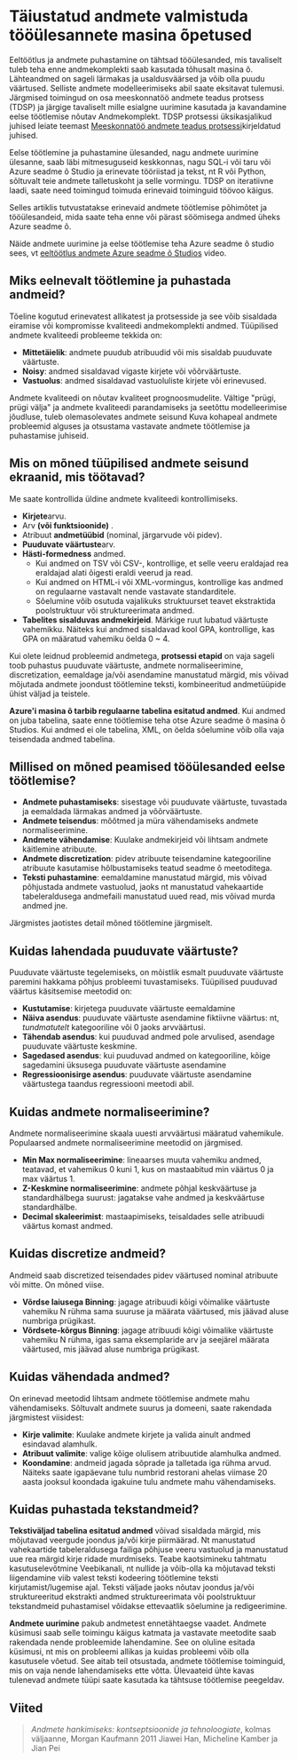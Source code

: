 <properties
    pageTitle="Täiustatud andmete valmistuda tööülesannete masina õ | Microsoft Azure'i"
    description="Eelnevalt protsess ja selge andmed seadme õ valmistuda."
    services="machine-learning"
    documentationCenter=""
    authors="bradsev"
    manager="jhubbard"
    editor="cgronlun" />

<tags
    ms.service="machine-learning"
    ms.workload="data-services"
    ms.tgt_pltfrm="na"
    ms.devlang="na"
    ms.topic="article"
    ms.date="09/19/2016" 
    ms.author="bradsev" />


# <a name="tasks-to-prepare-data-for-enhanced-machine-learning"></a>Täiustatud andmete valmistuda tööülesannete masina õpetused

Eeltöötlus ja andmete puhastamine on tähtsad tööülesanded, mis tavaliselt tuleb teha enne andmekomplekti saab kasutada tõhusalt masina õ. Lähteandmed on sageli lärmakas ja usaldusväärsed ja võib olla puudu väärtused. Selliste andmete modelleerimiseks abil saate eksitavat tulemusi. Järgmised toimingud on osa meeskonnatöö andmete teadus protsess (TDSP) ja järgige tavaliselt mille esialgne uurimine kasutada ja kavandamine eelse töötlemise nõutav Andmekomplekt. TDSP protsessi üksikasjalikud juhised leiate teemast [Meeskonnatöö andmete teadus protsessi](https://azure.microsoft.com/documentation/learning-paths/cortana-analytics-process/)kirjeldatud juhised.

Eelse töötlemine ja puhastamine ülesanded, nagu andmete uurimine ülesanne, saab läbi mitmesuguseid keskkonnas, nagu SQL-i või taru või Azure seadme õ Studio ja erinevate tööriistad ja tekst, nt R või Python, sõltuvalt teie andmete talletuskoht ja selle vormingu. TDSP on iteratiivne laadi, saate need toimingud toimuda erinevaid toiminguid töövoo käigus.

Selles artiklis tutvustatakse erinevaid andmete töötlemise põhimõtet ja tööülesandeid, mida saate teha enne või pärast söömisega andmed üheks Azure seadme õ.

Näide andmete uurimine ja eelse töötlemise teha Azure seadme õ studio sees, vt [eeltöötlus andmete Azure seadme õ Studios](https://azure.microsoft.com/documentation/videos/preprocessing-data-in-azure-ml-studio/) video.


## <a name="why-pre-process-and-clean-data"></a>Miks eelnevalt töötlemine ja puhastada andmeid?

Tõeline kogutud erinevatest allikatest ja protsesside ja see võib sisaldada eiramise või kompromisse kvaliteedi andmekomplekti andmed. Tüüpilised andmete kvaliteedi probleeme tekkida on:

* **Mittetäielik**: andmete puudub atribuudid või mis sisaldab puuduvate väärtuste.
* **Noisy**: andmed sisaldavad vigaste kirjete või võõrväärtuste.
* **Vastuolus**: andmed sisaldavad vastuoluliste kirjete või erinevused.

Andmete kvaliteedi on nõutav kvaliteet prognoosmudelite. Vältige "prügi, prügi välja" ja andmete kvaliteedi parandamiseks ja seetõttu modelleerimise jõudluse, tuleb olemasolevates andmete seisund Kuva kohapeal andmete probleemid alguses ja otsustama vastavate andmete töötlemise ja puhastamise juhiseid.

## <a name="what-are-some-typical-data-health-screens-that-are-employed"></a>Mis on mõned tüüpilised andmete seisund ekraanid, mis töötavad?

Me saate kontrollida üldine andmete kvaliteedi kontrollimiseks.

* **Kirjete**arvu.
* Arv **(või **funktsioonide**)** .
* Atribuut **andmetüübid** (nominal, järgarvude või pidev).
* **Puuduvate väärtuste**arv.
* **Hästi-formedness** andmed.
    * Kui andmed on TSV või CSV-, kontrollige, et selle veeru eraldajad rea eraldajad alati õigesti eraldi veerud ja read.
    * Kui andmed on HTML-i või XML-vormingus, kontrollige kas andmed on regulaarne vastavalt nende vastavate standarditele.
    * Sõelumine võib osutuda vajalikuks struktuurset teavet ekstraktida poolstruktuur või struktureerimata andmed.
* **Tabelites sisalduvas andmekirjeid**. Märkige ruut lubatud väärtuste vahemikku. Näiteks kui andmed sisaldavad kool GPA, kontrollige, kas GPA on määratud vahemiku öelda 0 ~ 4.

Kui olete leidnud probleemid andmetega, **protsessi etapid** on vaja sageli toob puhastus puuduvate väärtuste, andmete normaliseerimine, discretization, eemaldage ja/või asendamine manustatud märgid, mis võivad mõjutada andmete joondust töötlemine teksti, kombineeritud andmetüüpide ühist väljad ja teistele.

**Azure'i masina õ tarbib regulaarne tabelina esitatud andmed**.  Kui andmed on juba tabelina, saate enne töötlemise teha otse Azure seadme õ masina õ Studios.  Kui andmed ei ole tabelina, XML, on öelda sõelumine võib olla vaja teisendada andmed tabelina.  

## <a name="what-are-some-of-the-major-tasks-in-data-pre-processing"></a>Millised on mõned peamised tööülesanded eelse töötlemise?

* **Andmete puhastamiseks**: sisestage või puuduvate väärtuste, tuvastada ja eemaldada lärmakas andmed ja võõrväärtuste.
* **Andmete teisendus**: mõõtmed ja müra vähendamiseks andmete normaliseerimine.
* **Andmete vähendamise**: Kuulake andmekirjeid või lihtsam andmete käitlemine atribuute.
* **Andmete discretization**: pidev atribuute teisendamine kategooriline atribuute kasutamise hõlbustamiseks teatud seadme õ meetoditega.
* **Teksti puhastamine**: eemaldamine manustatud märgid, mis võivad põhjustada andmete vastuolud, jaoks nt manustatud vahekaartide tabeleraldusega andmefaili manustatud uued read, mis võivad murda andmed jne.

Järgmistes jaotistes detail mõned töötlemine järgmiselt.

## <a name="how-to-deal-with-missing-values"></a>Kuidas lahendada puuduvate väärtuste?

Puuduvate väärtuste tegelemiseks, on mõistlik esmalt puuduvate väärtuste paremini hakkama põhjus probleemi tuvastamiseks. Tüüpilised puuduvad väärtus käsitsemise meetodid on:

* **Kustutamise**: kirjetega puuduvate väärtuste eemaldamine
* **Näiva asendus**: puuduvate väärtuste asendamine fiktiivne väärtus: nt, _tundmatutelt_ kategooriline või 0 jaoks arvväärtusi.
* **Tähendab asendus**: kui puuduvad andmed pole arvulised, asendage puuduvate väärtuste keskmine.
* **Sagedased asendus**: kui puuduvad andmed on kategooriline, kõige sagedamini üksusega puuduvate väärtuste asendamine
* **Regressioonisirge asendus**: puuduvate väärtuste asendamine väärtustega taandus regressiooni meetodi abil.  

## <a name="how-to-normalize-data"></a>Kuidas andmete normaliseerimine?

Andmete normaliseerimine skaala uuesti arvväärtusi määratud vahemikule. Populaarsed andmete normaliseerimine meetodid on järgmised.

* **Min Max normaliseerimine**: lineaarses muuta vahemiku andmed, teatavad, et vahemikus 0 kuni 1, kus on mastaabitud min väärtus 0 ja max väärtus 1.
* **Z-Keskmine normaliseerimine**: andmete põhjal keskväärtuse ja standardhälbega suurust: jagatakse vahe andmed ja keskväärtuse standardhälbe.
* **Decimal skaleerimist**: mastaapimiseks, teisaldades selle atribuudi väärtus komast andmed.  

## <a name="how-to-discretize-data"></a>Kuidas discretize andmeid?

Andmeid saab discretized teisendades pidev väärtused nominal atribuute või mitte. On mõned viise.

* **Võrdse laiusega Binning**: jagage atribuudi kõigi võimalike väärtuste vahemiku N rühma sama suuruse ja määrata väärtused, mis jäävad aluse numbriga prügikast.
* **Võrdsete-kõrgus Binning**: jagage atribuudi kõigi võimalike väärtuste vahemiku N rühma, igas sama eksemplaride arv ja seejärel määrata väärtused, mis jäävad aluse numbriga prügikast.  

## <a name="how-to-reduce-data"></a>Kuidas vähendada andmed?

On erinevad meetodid lihtsam andmete töötlemise andmete mahu vähendamiseks. Sõltuvalt andmete suurus ja domeeni, saate rakendada järgmistest viisidest:

* **Kirje valimite**: Kuulake andmete kirjete ja valida ainult andmed esindavad alamhulk.
* **Atribuut valimite**: valige kõige olulisem atribuutide alamhulka andmed.  
* **Koondamine**: andmeid jagada sõprade ja talletada iga rühma arvud. Näiteks saate igapäevane tulu numbrid restorani ahelas viimase 20 aasta jooksul koondada igakuine tulu andmete mahu vähendamiseks.  

## <a name="how-to-clean-text-data"></a>Kuidas puhastada tekstandmeid?

**Tekstiväljad tabelina esitatud andmed** võivad sisaldada märgid, mis mõjutavad veergude joondus ja/või kirje piirmäärad. Nt manustatud vahekaartide tabeleraldusega failiga põhjuse veeru vastuolud ja manustatud uue rea märgid kirje ridade murdmiseks. Teabe kaotsimineku tahtmatu kasutuselevõtmine Veebikanali, nt nullide ja võib-olla ka mõjutavad teksti liigendamine viib valest teksti kodeering töötlemine teksti kirjutamist/lugemise ajal. Teksti väljade jaoks nõutav joondus ja/või struktureeritud ekstrakti andmed struktureerimata või poolstruktuur tekstandmeid puhastamisel võidakse ettevaatlik sõelumine ja redigeerimine.

**Andmete uurimine** pakub andmetest ennetähtaegse vaadet. Andmete küsimusi saab selle toimingu käigus katmata ja vastavate meetodite saab rakendada nende probleemide lahendamine.  See on oluline esitada küsimusi, nt mis on probleemi allikas ja kuidas probleemi võib olla kasutusele võetud. See aitab teil otsustada, andmete töötlemise toiminguid, mis on vaja nende lahendamiseks ette võtta. Ülevaateid ühte kavas tulenevad andmete tüüpi saate kasutada ka tähtsuse töötlemise peegeldav.

## <a name="references"></a>Viited

>*Andmete hankimiseks: kontseptsioonide ja tehnoloogiate*, kolmas väljaanne, Morgan Kaufmann 2011 Jiawei Han, Micheline Kamber ja Jian Pei
